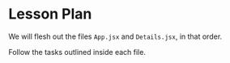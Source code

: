 # Lesson Plan

We will flesh out the files `App.jsx` and `Details.jsx`, in that order.

Follow the tasks outlined inside each file.
